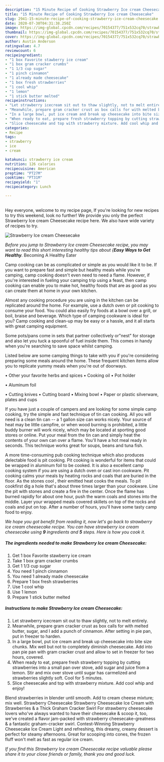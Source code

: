 ```yaml
---
description: "15 Minute Recipe of Cooking Strawberry Ice cream Cheesecake"
title: "15 Minute Recipe of Cooking Strawberry Ice cream Cheesecake"
slug: 2941-15-minute-recipe-of-cooking-strawberry-ice-cream-cheesecake
date: 2020-07-30T04:31:38.250Z
image: https://img-global.cpcdn.com/recipes/70154377/751x532cq70/strawberry-ice-cream-cheesecake-recipe-main-photo.jpg
thumbnail: https://img-global.cpcdn.com/recipes/70154377/751x532cq70/strawberry-ice-cream-cheesecake-recipe-main-photo.jpg
cover: https://img-global.cpcdn.com/recipes/70154377/751x532cq70/strawberry-ice-cream-cheesecake-recipe-main-photo.jpg
author: Austin Anderson
ratingvalue: 4.7
reviewcount: 6
recipeingredient:
- "1 box Favorite stawberry ice cream"
- "1 box gram cracker crumbs"
- "1 1/3 cup sugar"
- "1 pinch cinnamon"
- "1 already made cheesecake"
- "1 box fresh strawberries"
- "1 cool whip"
- "1 lemon"
- "1 stick butter melted"
recipeinstructions:
- "Let strawberry icecream sit out to thaw slightly, not to melt entirely."
- "Meanwhile, prepare gram cracker crust as box calls for with melted butter, sugar, and I add a punch of cinnamon. After setting in pie pan, put in freezer to harden."
- "In a large bowl, put ice cream and break up cheesecake into bite size chunks. Mix well but not to completely diminish cheesecake. Add into pan pie pan with gram cracker crust and allow to set in freezer for two hours, covered."
- "When ready to eat, prepare fresh strawberry topping by cutting strawberries into a small pan over stove, add sugar and juice from a lemon. Stir and mix over stove until sugar has carmelized and strawberries slightly soft. Cool for 5 minutes."
- "Slice cheesecake and top with strawberry mixture. Add cool whip and enjoy!"
categories:
- Recipe
tags:
- strawberry
- ice
- cream

katakunci: strawberry ice cream 
nutrition: 126 calories
recipecuisine: American
preptime: "PT27M"
cooktime: "PT31M"
recipeyield: "1"
recipecategory: Lunch

---
```

<br>
Hey everyone, welcome to my recipe page, If you're looking for new recipes to try this weekend, look no further! We provide you only the perfect Strawberry Ice cream Cheesecake recipe here. We also have wide variety of recipes to try.
<br>


![Strawberry Ice cream Cheesecake](https://img-global.cpcdn.com/recipes/70154377/751x532cq70/strawberry-ice-cream-cheesecake-recipe-main-photo.jpg)

<i>Before you jump to Strawberry Ice cream Cheesecake recipe, you may want to read this short interesting healthy tips about {<strong>Easy Ways to Get Healthy</strong>.</i>
Becoming A Healthy Eater

    
Camp cooking can be as complicated or simple as you would like it to be. If you want to prepare fast and simple but healthy meals while you're camping, camp cooking doesn't even need to need a flame. However, if you're interested in fueling your camping trip using a feast, then camp cooking can enable you to make hot, healthy foods that are as good as you can create them at home in your own kitchen.

 Almost any cooking procedure you are using in the kitchen can be replicated around the home. For example, use a dutch oven or pit cooking to consume your food. You could also easily fry foods at a bowl over a grill, or boil, braise and beverage. Which type of camping cookware is ideal for you? Camp cooking and clean-up may be easy or a hassle, and it all starts with great camping equipment.

Some pots/pans come in sets that partner collectively or"nest" for storage and also let you tuck a spoonful of fuel inside them. This comes in handy when you're searching to save space whilst camping.

Listed below are some camping things to take with you if you're considering preparing some meals around the home. These frequent kitchen items allow you to replicate yummy meals when you're out of doorways.


• Other your favorite herbs and spices
• Cooking oil
• Pot holder

• Aluminum foil

• Cutting knives
• Cutting board
• Mixing bowl
• Paper or plastic silverware, plates and cups

If you have just a couple of campers and are looking for some simple camp cooking, try the simple and fast technique of tin can cooking. All you will need is a clean tin can -- a 1 gallon size can works nicely. Your source of heat may be little campfire, or when wood burning is prohibited, a little buddy burner will work nicely, which may be located at sporting good stores or online. Put your meal from the tin can and simply heat the contents of your own can over a flame. You'll have a hot meal ready in seconds.  This technique works great for soups, beans and tuna fish.

A more time-consuming pub cooking technique which also produces delectable food is pit cooking. Pit cooking is wonderful for items that could be wrapped in aluminum foil to be cooked.  It is also a excellent camp cooking system if you are using a dutch oven or cast iron cookware. Pit cooking calms your meals by heating rocks and coals that are buried in the floor. As the stones cool , their emitted heat cooks the meals. To pit cookfirst dig a hole that's about three times larger than your cookware. Line the pit with stones and create a fire in the center. Once the flame has burned rapidly for about one hour, push the warm coals and stones into the middle. Layer your wrapped meals covered skillets on top of the rocks and coals and put on top. After a number of hours, you'll have some tasty camp food to enjoy.


<i>We hope you got benefit from reading it, now let's go back to strawberry ice cream cheesecake recipe. You can have strawberry ice cream cheesecake using <strong>9</strong> ingredients and <strong>5</strong> steps. Here is how you cook it.
</i>

##### The ingredients needed to make Strawberry Ice cream Cheesecake:

1. Get 1 box Favorite stawberry ice cream
1. Take 1 box gram cracker crumbs
1. Get 1 1/3 cup sugar
1. You need 1 pinch cinnamon
1. You need 1 already made cheesecake
1. Prepare 1 box fresh strawberries
1. Use 1 cool whip
1. Use 1 lemon
1. Prepare 1 stick butter melted


##### Instructions to make Strawberry Ice cream Cheesecake:

1. Let strawberry icecream sit out to thaw slightly, not to melt entirely.
1. Meanwhile, prepare gram cracker crust as box calls for with melted butter, sugar, and I add a punch of cinnamon. After setting in pie pan, put in freezer to harden.
1. In a large bowl, put ice cream and break up cheesecake into bite size chunks. Mix well but not to completely diminish cheesecake. Add into pan pie pan with gram cracker crust and allow to set in freezer for two hours, covered.
1. When ready to eat, prepare fresh strawberry topping by cutting strawberries into a small pan over stove, add sugar and juice from a lemon. Stir and mix over stove until sugar has carmelized and strawberries slightly soft. Cool for 5 minutes.
1. Slice cheesecake and top with strawberry mixture. Add cool whip and enjoy!


Blend strawberries in blender until smooth. Add to cream cheese mixture; mix well. Strawberry Cheesecake Strawberry Cheesecake Ice Cream with Strawberries &amp; a Thick Graham Cracker Swirl For strawberry cheesecake lovers who&#39;ve always wanted to have their cheesecake &amp; scoop it, too, we&#39;ve created a flavor jam-packed with strawberry cheesecake-greatness &amp; a fantastic graham-cracker swirl. Contest-Winning Strawberry Cheesecake Ice Cream Light and refreshing, this dreamy, creamy dessert is perfect for steamy afternoons. Great for scooping into cones, the frozen fluff won&#39;t melt as fast as regular ice cream. 

<i>If you find this Strawberry Ice cream Cheesecake recipe valuable please share it to your close friends or family, thank you and good luck.</i>
